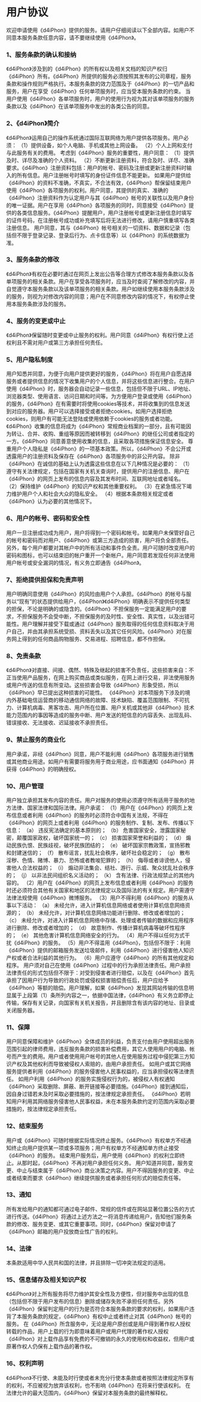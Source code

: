 <!-- ---
title: 用户协议
date: 2022-04-23 16:22:19
--- -->

# 用户协议

欢迎申请使用《d4iPhon》提供的服务。请用户仔细阅读以下全部内容。如用户不同意本服务条款任意内容，请不要继续使用《d4iPhon》。
### 1、服务条款的确认和接纳
《d4iPhon》涉及到的《d4iPhon》的所有权以及相关文档的知识产权归《d4iPhon》所有。《d4iPhon》所提供的服务必须按照其发布的公司章程，服务条款和操作规则严格执行。本服务条款的效力范围及于《d4iPhon》的一切产品和服务，用户在享受《d4iPhon》任何单项服务时，应当受本服务条款的约束。
当用户使用《d4iPhon》各单项服务时，用户的使用行为视为其对该单项服务的服务条款以及《d4iPhon》在该单项服务中发出的各类公告的同意。
### 2、《d4iPhon》简介
《d4iPhon》运用自己的操作系统通过国际互联网络为用户提供各项服务。用户必须：
（1）提供设备，如个人电脑、手机或其他上网设备。
（2）个人上网和支付与此服务有关的费用。
考虑到《d4iPhon》服务的重要性，用户同意：
（1）提供及时、详尽及准确的个人资料。
（2）不断更新注册资料，符合及时、详尽、准确要求。《d4iPhon》注册资料包括：用户的帐号、密码及注册或更新注册资料时输入的所有信息。用户注册帐号时填写的身份证件信息不能更新。
如果用户提供给《d4iPhon》的资料不准确，不真实，不合法有效，《d4iPhon》帮保留结束用户使用《d4iPhon》各项服务的权利。用户同意，其提供的真实、准确的《d4iPhon》注册资料作为认定用户与其《d4iPhon》帐号的关联性以及用户身份的唯一证据。用户在享用《d4iPhon》各项服务的同时，同意接受《d4iPhon》提供的各类信息服务。《d4iPhon》提醒用户，用户注册帐号或更新注册信息时填写的证件号码，在注册帐号成功或补充填写后将无法进行修改，请用户慎重填写各类注册信息。
用户同意，其与《d4iPhon》帐号相关的一切资料、数据和记录（包括但不限于登录记录、登录后行为、点卡信息等）以《d4iPhon》的系统数据为准。
### 3、服务条款的修改
《d4iPhon》有权在必要时通过在网页上发出公告等合理方式修改本服务条款以及各单项服务的相关条款。用户在享受各项服务时，应当及时查阅了解修改的内容，并自觉遵守本服务条款以及该单项服务的相关条款。用户如继续使用本服务条款涉及的服务，则视为对修改内容的同意；用户在不同意修改内容的情况下，有权停止使用本服务条款涉及的服务。
### 4、服务的变更或中止
《d4iPhon》保留随时变更或中止服务的权利。用户同意《d4iPhon》有权行使上述权利且不需对用户或第三方承担任何责任。
### 5、用户隐私制度
用户知悉并同意，为便于向用户提供更好的服务，《d4iPhon》将在用户自愿选择服务或者提供信息的情况下收集用户的个人信息，并将这些信息进行整合。在用户使用《d4iPhon》时，服务器会自动记录一些信息，包括但不限于URL、IP地址、浏览器类型、使用语言、访问日期和时间等。为方便用户登录或使用《d4iPhon》的服务，《d4iPhon》在有需要时将使用cookies等技术，并将收集到的信息发送到对应的服务器。用户可以选择接受或者拒绝cookies。如用户选择拒绝cookies，则用户有可能无法登陆或使用依赖于cookies的服务或者功能。《d4iPhon》收集的信息将成为《d4iPhon》常规商业档案的一部分，且有可能因为转让、合并、收购、重组等原因而被转移到《d4iPhon》的继任公司或者指定的一方。《d4iPhon》同意善意使用收集的信息，且采取各项措施保证信息安全。
尊重用户个人隐私是《d4iPhon》的一项基本政策。所以，《d4iPhon》不会公开或透露用户的注册资料及保存在《d4iPhon》各项服务中的非公开内容。 除非《d4iPhon》在诚信的基础上认为透露这些信息在以下几种情况是必要的：
（1）遵守有关法律规定，包括在国家有关机关查询时，提供用户的注册信息、用户在《d4iPhon》的网页上发布的信息内容及其发布时间、互联网地址或者域名。
（2）保持维护《d4iPhon》的知识产权和其他重要权利。
（3）在紧急情况下竭力维护用户个人和社会大众的隐私安全。
（4）根据本条款相关规定或者《d4iPhon》认为必要的其他情况下。
### 6、用户的帐号、密码和安全性
用户一旦注册成功成为用户，用户将得到一个密码和帐号。如果用户未保管好自己的帐号和密码而对用户、《d4iPhon》或第三方造成的损害，用户将负全部责任。另外，每个用户都要对其帐户中的所有活动和事件负全责。用户可随时改变用户的密码和图标，也可以结束旧的帐户重开一个新帐户。用户同意若发现任何非法使用用户帐号或安全漏洞的情况，有义务立即通告《d4iPhon》。
### 7、拒绝提供担保和免责声明
用户明确同意使用《d4iPhon》的风险由用户个人承担。《d4iPhon》的帐号与服务以“现有”的状态提供给用户，《d4iPhon》《d4iPhon》明确表示不提供任何类型的担保，不论是明确的或隐含的。《d4iPhon》不担保服务一定能满足用户的要求，不担保服务不会受中断，不担保服务的及时性、安全性、真实性，以及出错可能性。用户理解并接受下载或通过《d4iPhon》服务取得的任何信息资料取决于用户自己，并由其承担系统受损、资料丢失以及其它任何风险。《d4iPhon》对在服务网上得到的任何商品购物服务、交易进程、招聘信息，都不作担保。
### 8、免责条款
《d4iPhon》对直接、间接、偶然、特殊及继起的损害不负责任，这些损害来自：不正当使用产品服务，在网上购买商品或类似服务，在网上进行交易，非法使用服务或用户传送的信息有所变动。这些损害会导致《d4iPhon》形象受损，所以《d4iPhon》早已提出这种损害的可能性。
《d4iPhon》对本项服务下涉及的境内外基础电信运营商的移动通信网络的故障、技术缺陷、覆盖范围限制、不可抗力、计算机病毒、黑客攻击、用户所在位置、用户关机或其他非《d4iPhon》技术能力范围内的事因等造成的服务中断、用户发送的短信息的内容丢失、出现乱码、错误接收、无法接收、迟延接收不承担责任。
### 9、禁止服务的商业化
用户承诺，非经《d4iPhon》同意，用户不能利用《d4iPhon》各项服务进行销售或其他商业用途。如用户有需要将服务用于商业用途，应书面通知《d4iPhon》并获得《d4iPhon》的明确授权。
### 10、用户管理
用户独立承担其发布内容的责任。用户对服务的使用必须遵守所有适用于服务的地方法律、国家法律和国际法律。用户承诺：
（1）用户在《d4iPhon》的网页上发布信息或者利用《d4iPhon》的服务时必须符合中国有关法规，不得在《d4iPhon》的网页上或者利用《d4iPhon》的服务制作、复制、发布、传播以下信息：
（a） 违反宪法确定的基本原则的；
（b） 危害国家安全，泄露国家秘密，颠覆国家政权，破坏国家统一的；
（c） 损害国家荣誉和利益的；
（d） 煽动民族仇恨、民族歧视，破坏民族团结的；
（e） 破坏国家宗教政策，宣扬邪教和封建迷信的；
（f） 散布谣言，扰乱社会秩序，破坏社会稳定的；
（g） 散布淫秽、色情、赌博、暴力、恐怖或者教唆犯罪的；
（h） 侮辱或者诽谤他人，侵害他人合法权益的；
（i） 煽动非法集会、结社、游行、示威、聚众扰乱社会秩序的；
（j） 以非法民间组织名义活动的；
（k） 含有法律、行政法规禁止的其他内容的。
（2）用户在《d4iPhon》的网页上发布信息或者利用《d4iPhon》的服务时还必须符合其他有关国家和地区的法律规定以及国际法的有关规定。用户需遵守法律法规使用《d4iPhon》微博服务。
（3）用户不得利用《d4iPhon》的服务从事以下活动：
（a） 未经允许，进入计算机信息网络或者使用计算机信息网络资源的；
（b） 未经允许，对计算机信息网络功能进行删除、修改或者增加的；
（c） 未经允许，对进入计算机信息网络中存储、处理或者传输的数据和应用程序进行删除、修改或者增加的；
（d） 故意制作、传播计算机病毒等破坏性程序的；
（e） 其他危害计算机信息网络安全的行为。
（4）用户不得以任何方式干扰《d4iPhon》的服务。
（5）用户不得滥用《d4iPhon》，包括但不限于：利用《d4iPhon》提供的邮箱服务发送垃圾邮件，利用《d4iPhon》进行侵害他人知识产权或者合法利益的其他行为。
（6）用户应遵守《d4iPhon》的所有其他规定和程序。
用户须对自己在使用《d4iPhon》过程中的行为承担法律责任。用户承担法律责任的形式包括但不限于：对受到侵害者进行赔偿，以及在《d4iPhon》首先承担了因用户行为导致的行政处罚或侵权损害赔偿责任后，用户应给予《d4iPhon》等额的赔偿。用户理解，如果《d4iPhon》发现其网站传输的信息明显属于上段第（1）条所列内容之一，依据中国法律，《d4iPhon》有义务立即停止传输，保存有关记录，向国家有关机关报告，并且删除含有该内容的地址、目录或关闭服务器。 
### 11、保障
用户同意保障和维护《d4iPhon》全体成员的利益，负责支付由用户使用超出服务范围引起的律师费用，违反服务条款的损害补偿费用，其它人使用用户的电脑、帐号而产生的费用。用户或者使用用户帐号的其他人在使用服务过程中侵犯第三方知识产权及其他权利而导致被侵权人索赔的，由用户承担责任。
如用户或其它网络服务提供者利用《d4iPhon》的服务侵害他人民事权益的，应当承担侵权等法律责任。
如用户利用《d4iPhon》的服务实施侵权行为的，被侵权人有权通知《d4iPhon》采取删除、屏蔽、断开链接等必要措施。《d4iPhon》接到通知后，因自身过错若未及时采取必要措施的，按法律规定承担责任。
《d4iPhon》若明知用户利用其网络服务侵害他人民事权益，未在本服务条款约定的范围内采取必要措施的，按法律规定承担责任。
### 12、结束服务
用户或《d4iPhon》可随时根据实际情况终止服务。《d4iPhon》有权单方不经通知终止向用户提供某一项或多项服务；用户有权单方不经通知单方终止接受《d4iPhon》的服务。
结束用户服务后，用户使用《d4iPhon》的权利立即终止。从那时起，《d4iPhon》不再对用户承担任何义务。
用户知道并同意，服务变更、中止与结束属于《d4iPhon》商业决策之内容。用户不得因服务的变更、中止或者结束而要求《d4iPhon》继续提供服务或者承担任何形式的赔偿责任等。
### 13、通知
所有发给用户的通知都可通过电子邮件、常规的信件或在网站显著位置公告的方式进行传送。《d4iPhon》将通过上述方法之一将消息传递给用户，告知他们服务条款的修改、服务变更、或其它重要事项。同时，《d4iPhon》保留对申请了《d4iPhon》邮箱的用户投放商业性广告的权利。
### 14、法律
本条款适用中华人民共和国的法律，并且排除一切冲突法规定的适用。
### 15、信息储存及相关知识产权
《d4iPhon》对上所有服务将尽力维护其安全性及方便性，但对服务中出现的信息（包括但不限于用户发布的信息）删除或储存失败不承担任何责任。另外《d4iPhon》保留判定用户的行为是否符合本服务条款的要求的权利，如果用户违背了本服务条款的规定，《d4iPhon》有权中止或者终止对其《d4iPhon》帐号的服务。
在《d4iPhon》所含服务中，无论是用户原创或是用户得到著作权人授权转载的作品，用户上载的行为即意味着用户或用户代理的著作权人授权《d4iPhon》对上载作品享有免费的不可撤销的永久的使用权和收益权，但用户或原著作权人仍保有上载作品的著作权。
### 16、权利声明
《d4iPhon》不行使、未能及时行使或者未充分行使本条款或者按照法律规定所享有的权利，不应被视为放弃该权利，也不影响《d4iPhon》在将来行使该权利。
在法律允许的最大范围内，《d4iPhon》保留对本服务条款的最终解释权。
